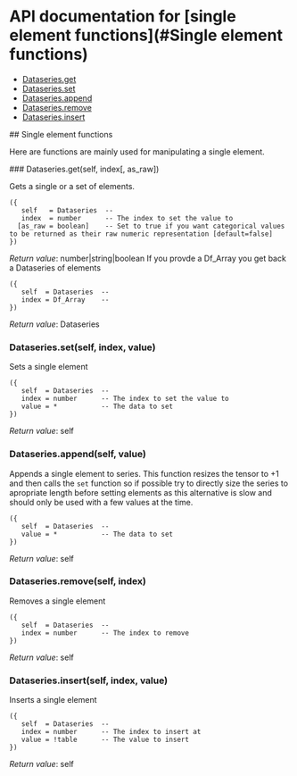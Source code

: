 # API documentation for [single element functions](#__Single element functions__)
- [Dataseries.get](#Dataseries.get)
- [Dataseries.set](#Dataseries.set)
- [Dataseries.append](#Dataseries.append)
- [Dataseries.remove](#Dataseries.remove)
- [Dataseries.insert](#Dataseries.insert)

<a name="__Single element functions__">
## Single element functions

Here are functions are mainly used for manipulating a single element.

<a name="Dataseries.get">
### Dataseries.get(self, index[, as_raw])

Gets a single or a set of elements.

```
({
   self   = Dataseries  -- 
   index  = number      -- The index to set the value to
  [as_raw = boolean]    -- Set to true if you want categorical values to be returned as their raw numeric representation [default=false]
})
```

_Return value_: number|string|boolean
If you provde a Df_Array you get back a Dataseries of elements

```
({
   self  = Dataseries  -- 
   index = Df_Array    -- 
})
```

_Return value_:  Dataseries
<a name="Dataseries.set">
### Dataseries.set(self, index, value)

Sets a single element

```
({
   self  = Dataseries  -- 
   index = number      -- The index to set the value to
   value = *           -- The data to set
})
```

_Return value_: self
<a name="Dataseries.append">
### Dataseries.append(self, value)

Appends a single element to series. This function resizes the tensor to +1
and then calls the `set` function so if possible try to directly size the
series to apropriate length before setting elements as this alternative is
slow and should only be used with a few values at the time.

```
({
   self  = Dataseries  -- 
   value = *           -- The data to set
})
```

_Return value_: self
<a name="Dataseries.remove">
### Dataseries.remove(self, index)

Removes a single element

```
({
   self  = Dataseries  -- 
   index = number      -- The index to remove
})
```

_Return value_: self
<a name="Dataseries.insert">
### Dataseries.insert(self, index, value)

Inserts a single element

```
({
   self  = Dataseries  -- 
   index = number      -- The index to insert at
   value = !table      -- The value to insert
})
```

_Return value_: self